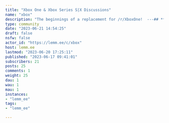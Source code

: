 ```yaml
---
title: "Xbox One & Xbox Series S|X Discussions" 
name: "xbox"
description: "The beginnings of a replacement for /r/XboxOne!  ---## **Rules**- Don't be a jerk- Keep posts on topic (Xbox One/S/X, Xbox Series S/X). Sometimes, we talk about cross platform games here, that's okay!- No Self-Promo please! (As cool as your last Overwatch or Warzone montage is, this isn't the place for it!)- Memes are totally welcome, as long as they are related to Xbox in some way- When in doubt, err on the side of being kind or not saying anything at all**If you're interested in being a mod or helping to post content, please reach out to me!**"
type: community
date: "2023-06-21 14:54:25"
draft: false
nsfw: false
actor_id: "https://lemm.ee/c/xbox"
host: lemm.ee
lastmod: "2023-06-20 17:25:11"
published: "2023-06-17 09:41:01"
subscribers: 21
posts: 25
comments: 1
weight: 25
dau: 1
wau: 1
mau: 1
instances:
- "lemm_ee"
tags: 
- "lemm_ee"

---
```

